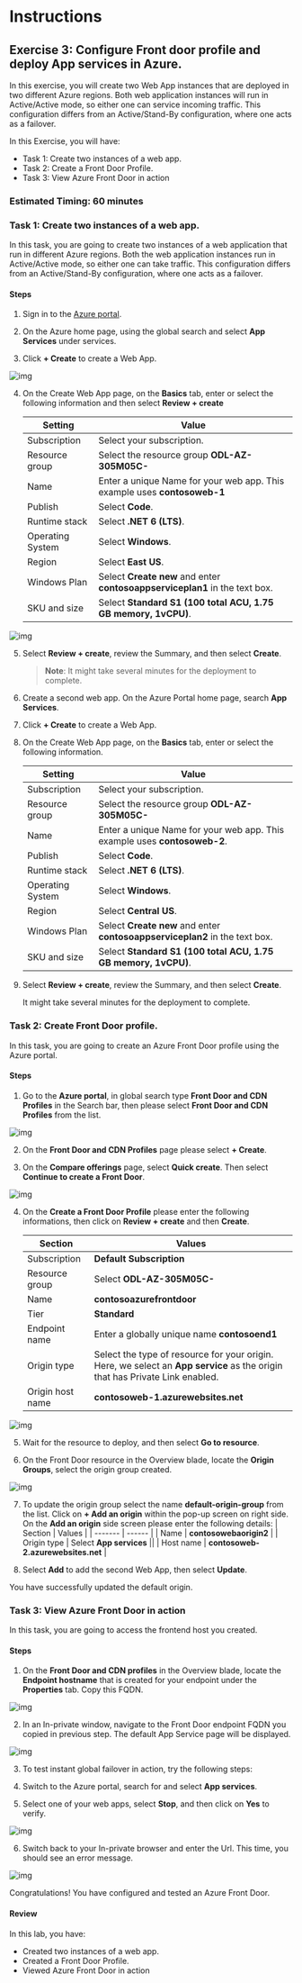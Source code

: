 # Instructions

## Exercise 3: Configure Front door profile and deploy App services in Azure.

In this exercise, you will create two Web App instances that are deployed in two different Azure regions. Both web application instances will run in Active/Active mode, so either one can service incoming traffic. This configuration differs from an Active/Stand-By configuration, where one acts as a failover.

In this Exercise, you will have:

  + Task 1: Create two instances of a web app.
  + Task 2: Create a Front Door Profile.
  + Task 3: View Azure Front Door in action

### Estimated Timing: 60 minutes

### Task 1: Create two instances of a web app.

In this task, you are going to create two instances of a web application that run in different Azure regions. Both the web application instances run in Active/Active mode, so either one can take traffic. This configuration differs from an Active/Stand-By configuration, where one acts as a failover.

#### Steps

1. Sign in to the [Azure portal](https://portal.azure.com/).

2. On the Azure home page, using the global search and select **App Services** under services.

3. Click **+ Create** to create a Web App.

  ![img](../media/az305_08-createwebapp.png)

4. On the Create Web App page, on the **Basics** tab, enter or select the following information and then select **Review + create**

   | **Setting**      | **Value**                                                    |
   | ---------------- | ------------------------------------------------------------ |
   | Subscription     | Select your subscription.                                    |
   | Resource group   | Select the resource group **ODL-AZ-305M05C-<inject key="DeploymentID" enableCopy="false"/>**           |
   | Name             | Enter a unique Name for your web app. This example uses **contosoweb-1** |
   | Publish          | Select **Code**.                                             |
   | Runtime stack    | Select **.NET 6 (LTS)**.                              |
   | Operating System | Select **Windows**.                                          |
   | Region           | Select **East US**.                                       |
   | Windows Plan     | Select **Create new** and enter **contosoappserviceplan1** in the text box. |
   | SKU and size     | Select **Standard S1 (100 total ACU, 1.75 GB memory, 1vCPU)**.        |

  ![img](../media/weba1.png)

5. Select **Review + create**, review the Summary, and then select **Create**.  

   >**Note**: It might take several minutes for the deployment to complete.

6. Create a second web app. On the Azure Portal home page, search  **App Services**.

7. Click **+ Create** to create a Web App.

8. On the Create Web App page, on the **Basics** tab, enter or select the following information.

   | **Setting**      | **Value**                                                    |
   | ---------------- | ------------------------------------------------------------ |
   | Subscription     | Select your subscription.                                    |
   | Resource group   | Select the resource group **ODL-AZ-305M05C-<inject key="DeploymentID" enableCopy="false"/>**               |
   | Name             | Enter a unique Name for your web app. This example uses **contosoweb-2**. |
   | Publish          | Select **Code**.                                             |
   | Runtime stack    | Select **.NET 6 (LTS)**.                              |
   | Operating System | Select **Windows**.                                          |
   | Region           | Select **Central US**.                                          |
   | Windows Plan     | Select **Create new** and enter **contosoappserviceplan2** in the text box. |
   | SKU and size     | Select **Standard S1 (100 total ACU, 1.75 GB memory, 1vCPU)**.        |

9. Select **Review + create**, review the Summary, and then select **Create**.   

    ‎It might take several minutes for the deployment to complete.

### Task 2: Create Front Door profile.

In this task, you are going to create an Azure Front Door profile using the Azure portal.

#### Steps

1. Go to the **Azure portal**, in global search type **Front Door and CDN Profiles** in the Search bar, then please select **Front Door and CDN Profiles** from the list.

  ![img](../media/frnt1.png)

2. On the **Front Door and CDN Profiles** page please select **+ Create**.

3. On the **Compare offerings** page, select **Quick create**. Then select **Continue to create a Front Door**.

  ![img](../media/frnt2.png)

4. On the **Create a Front Door Profile** please enter the following informations, then click on **Review + create** and then **Create**.

    | Section | Values |
    | ------- | ------ |
    | Subscription | **Default Subscription** |
    | Resource group | Select **ODL-AZ-305M05C-<inject key="DeploymentID" enableCopy="false"/>** |
    | Name | **contosoazurefrontdoor** |
    | Tier | **Standard** |
    | Endpoint name | Enter a globally unique name **contosoend1** |
    | Origin type | Select the type of resource for your origin. Here, we select an **App service** as the origin that has Private Link enabled. |
    | Origin host name | **contosoweb-1.azurewebsites.net** |
    
  ![img](../media/frnt3.png)    

5. Wait for the resource to deploy, and then select **Go to resource**.

6. On the Front Door resource in the Overview blade, locate the **Origin Groups**, select the origin group created.

  ![img](../media/az305_08-origingroup.png)

7. To update the origin group select the name **default-origin-group** from the list. Click on **+ Add an origin** within the pop-up screen on right side. On the **Add an origin** side screen please enter the following details:
    | Section | Values |
    | ------- | ------ |
    | Name | **contosowebaorigin2** |
    | Origin type | Select **App services** ||
    | Host name | **contosoweb-2.azurewebsites.net** | 

8. Select **Add** to add the second Web App, then select **Update**. 

You have successfully updated the default origin.

### Task 3: View Azure Front Door in action

In this task, you are going to access the frontend host you created. 

#### Steps

1. On the **Front Door and CDN profiles** in the Overview blade, locate the **Endpoint hostname** that is created for your endpoint under the **Properties** tab. Copy this FQDN.

  ![img](../media/frnt4.png)   

2. In an In-private window, navigate to the Front Door endpoint FQDN you copied in previous step. The default App Service page will be displayed.

  ![img](../media/frnt5.png)   
   
3. To test instant global failover in action, try the following steps:

4. Switch to the Azure portal, search for and select **App services**. 

5. Select one of your web apps, select **Stop**, and then click on **Yes** to verify.

  ![img](../media/frnt6.png)   

6. Switch back to your In-private browser and enter the Url. This time, you should see an error message.

  ![img](../media/frnt7.png) 

   Congratulations! You have configured and tested an Azure Front Door.

    
#### Review

In this lab, you have:

- Created two instances of a web app.
- Created a Front Door Profile.
- Viewed Azure Front Door in action
